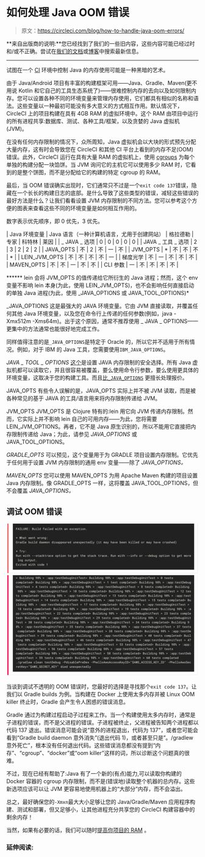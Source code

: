 # 如何处理 Java OOM 错误

> 原文：<https://circleci.com/blog/how-to-handle-java-oom-errors/>

**来自出版商的说明:**您已经找到了我们的一些旧内容，这些内容可能已经过时和/或不正确。尝试在[我们的文档](https://circleci.com/docs/)或[博客](https://circleci.com/blog/)中搜索最新信息。

* * *

试图在一个 [CI](https://circleci.com/continuous-integration/) 环境中控制 Java 的内存使用可能是一种黑暗的艺术。

由于 Java/Android 项目有丰富的构建框架可用——Java、Gradle、Maven(更不用说 Kotlin 和它自己的工具生态系统了)——很难控制内存的去向以及如何限制内存。您可以设置各种不同的环境变量来管理内存使用，它们都具有相似的名称和语法。这些变量以一种最初可能没有多大意义的方式相互作用。默认情况下，CircleCI 上的项目构建在具有 4GB RAM 的虚拟环境中。这个 RAM 由项目中运行的所有进程共享:数据库、测试、各种工具/框架，以及贪婪的 Java 虚拟机(JVM)。

在没有任何内存限制的情况下，众所周知，Java 虚拟机会以大块的形式预先分配大量内存，这有时会导致您在 CircleCI 和其他 CI 平台上看到的内存不足(OOM)错误。此外，CircleCI 运行在具有大量 RAM 的虚拟机上，使用 [cgroups](https://en.wikipedia.org/wiki/Cgroups) 为每个单独的构建分配一块馅饼。当 JVM 询问它的主机它可以使用多少 RAM 时，它看到的是整个饼图，而不是分配给它的构建的特定 cgroup 的 RAM。

最后，当 OOM 错误确实出现时，它们通常只不过是一个`exit code 137`错误，隐藏在一个长长的构建日志的底部。是什么导致了这些类型的错误，减轻这些错误的最好方法是什么？让我们看看设置 JVM 内存限制的不同方法。您可以参考这个方便的图表来查看这些不同的环境变量是如何相互作用的。

数字表示优先顺序，即 0 优先，3 优先。

| Java 环境变量 | Java 语言（一种计算机语言，尤用于创建网站） | 格拉德勒 | 专家 | 科特林 | 莱因 |
| _ JAVA _ 选项 | 0 | 0 | 0 | 0 | 0 |
| JAVA _ 工具 _ 选项 | 2 | 3 | 2 | 2 | 2 |
| JAVA_OPTS | 不 | 2 | 不 | 一 | 不 |
| JVM_OPTS | * | 不 | 不 | 不 | * |
| LEIN_JVM_OPTS | 不 | 不 | 不 | 不 | 一 |
| 梯度光学 | 不 | 一 | 不 | 不 | 不 |
| MAVEN_OPTS | 不 | 不 | 一 | 不 | 不 |
| CLI 参数 | 一 | 不 | 不 | 不 | 不 |

****** lein 会将 JVM_OPTS 的值传递给它所衍生的 Java 进程；然而，这个 env 变量不影响 lein 本身(为此，使用 LEIN_JVM_OPTS)，也不会影响任何直接启动的单独 Java 进程(为此，使用 _JAVA_OPTIONS 或 JAVA_TOOL_OPTIONS)*

_JAVA_OPTIONS
这是最强大的 JAVA 环境变量。它由 JVM 直接读取，并覆盖任何其他 Java 环境变量，以及您在命令行上传递的任何参数(例如，java -Xmx512m -Xms64m)。出于这个原因，通常不推荐使用 _ JAVA _ OPTIONS——更集中的方法通常也能很好地完成工作。

同样值得注意的是`_JAVA_OPTIONS`是特定于 Oracle 的，所以它并不适用于所有情况。例如，对于 IBM 的 Java 工具，您需要使用`IBM_JAVA_OPTIONS`。

*JAVA _ TOOL _ OPTIONS*
[这个](https://docs.oracle.com/javase/8/docs/platform/jvmti/jvmti.html#tooloptions)是设置 JAVA 内存限制的安全选择。所有 Java 虚拟机都可以读取它，并且很容易被覆盖，要么使用命令行参数，要么使用更具体的环境变量，这取决于您的构建工具。而且[比`_JAVA_OPTIONS`](https://bugs.openjdk.java.net/browse/JDK-4971166) 更擅长处理报价。

JAVA_OPTS
有些令人误解的是，JAVA_OPTS 实际上并不被 JVM 读取，而是被各种常见的基于 JAVA 的工具/语言用来将内存限制传递给 JVM。

JVM_OPTS
JVM_OPTS 是 Clojure 特有的:lein 用它向 JVM 传递内存限制。然而，它实际上并不影响 lein 自己的可用内存——为此，您将需要 LEIN_JVM_OPTIONS。再者，它不是 Java 原生识别的，所以不能用它直接把内存限制传递给 Java；为此，请参见 _JAVA_OPTIONS_ 或 JAVA_TOOL_OPTIONS。

*GRADLE_OPTS*
可以预见，这个变量用于为 GRADLE 项目设置内存限制。它优先于任何用于设置 JVM 内存限制的通用 env 变量——除了 _JAVA_OPTIONS。_

*MAVEN_OPTS*
您可以使用 MAVEN_OPTS 为用 Apache Maven 构建的项目设置 Java 内存限制。像 GRADLE_OPTS 一样，这将覆盖 JAVA_TOOL_OPTIONS，但不会覆盖 _JAVA_OPTIONS。_

## 调试 OOM 错误

![oom1.png](img/42f90c8e9a85bf87b93d7f2302fc849f.png)![oom2.png](img/cfd81dd1b1c2e0bb08f291b96d7129e2.png)

当谈到调试不透明的 OOM 错误时，您最好的选择是寻找那个`exit code 137`。让我们以 Gradle builds 为例。当构建在 Docker 上使用太多内存并被 Linux OOM killer 终止时，Gradle 会产生令人困惑的错误消息。

Gradle 通过为构建过程启动子过程来工作。当一个构建使用太多内存时，通常是子进程的错误，而不是父进程的错误。子进程被终止，父进程被告知两个进程都以代码 137 退出。错误消息可能会说“意外的进程退出，代码为 137”，或者您可能会看到“Gradle build daemon 意外消失”(退出代码 1)，或者甚至只是”。/gradlew 意外死亡”，根本没有任何退出代码。这些错误消息都没有提到“内存”、“cgroup”、“docker”或“oom killer”这样的词，所以诊断这个问题真的很难。

不过，现在已经有帮助了:Java 有了一个新的(有点)能力,可以读取你构建的 Docker 容器的 cgroup 内存限制，而不是(错误地)读取整个机器的总内存。这些新选项应该可以让 JVM 更容易地使用机器上的“大部分”内存，而不会溢出。

总之，最好确保您的`-Xmxn`最大大小足够让您的 Java/Gradle/Maven 应用程序构建、测试和部署，但又足够小，让其他进程充分共享您的 CircleCI 构建容器中的剩余内存！

当然，如果有必要的话，我们可以随时[提高你项目的 RAM](https://circleci.com/docs/configuration-reference/#resource_class) 。

### 延伸阅读: